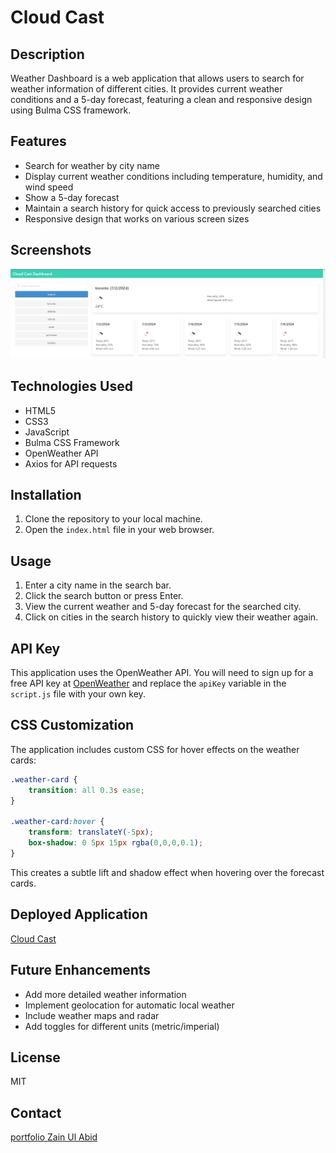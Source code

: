 # Cloud Cast

## Description

Weather Dashboard is a web application that allows users to search for weather information of different cities. It provides current weather conditions and a 5-day forecast, featuring a clean and responsive design using Bulma CSS framework.

## Features

- Search for weather by city name
- Display current weather conditions including temperature, humidity, and wind speed
- Show a 5-day forecast
- Maintain a search history for quick access to previously searched cities
- Responsive design that works on various screen sizes

## Screenshots

![Cloud Cast screenshot](./assets/WebApp%20ScreenShot.png)

## Technologies Used

- HTML5
- CSS3
- JavaScript
- Bulma CSS Framework
- OpenWeather API
- Axios for API requests

## Installation

1. Clone the repository to your local machine.
2. Open the `index.html` file in your web browser.

## Usage

1. Enter a city name in the search bar.
2. Click the search button or press Enter.
3. View the current weather and 5-day forecast for the searched city.
4. Click on cities in the search history to quickly view their weather again.

## API Key

This application uses the OpenWeather API. You will need to sign up for a free API key at [OpenWeather](https://openweathermap.org/api) and replace the `apiKey` variable in the `script.js` file with your own key.

## CSS Customization

The application includes custom CSS for hover effects on the weather cards:

```css
.weather-card {
    transition: all 0.3s ease;
}

.weather-card:hover {
    transform: translateY(-5px);
    box-shadow: 0 5px 15px rgba(0,0,0,0.1);
}
```
This creates a subtle lift and shadow effect when hovering over the forecast cards.
## Deployed Application
[Cloud Cast](https://zainabid333.github.io/CloudCast/)
## Future Enhancements

- Add more detailed weather information
- Implement geolocation for automatic local weather
- Include weather maps and radar
- Add toggles for different units (metric/imperial)

## License
MIT
## Contact

[portfolio Zain Ul Abid]( https://zainabid333.github.io/zain-ul-abid-portfolio/)